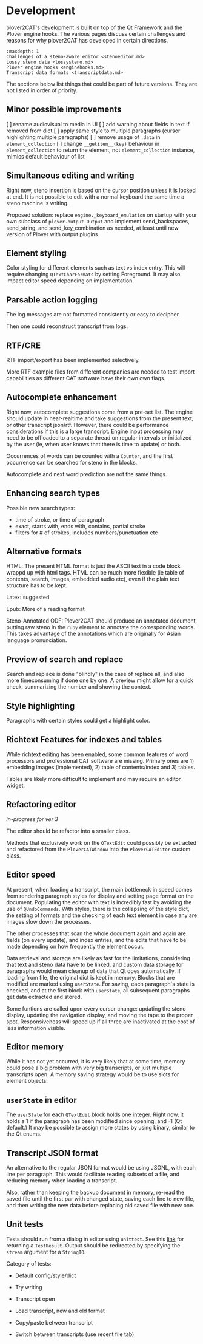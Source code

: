 # Development

plover2CAT's development is built on top of the Qt Framework and the Plover engine hooks. The various pages discuss certain challenges and reasons for why plover2CAT has developed in certain directions.

```{toctree}
:maxdepth: 1
Challenges of a steno-aware editor <stenoeditor.md>
Lossy steno data <lossysteno.md>
Plover engine hooks <enginehooks.md>
Transcript data formats <transcriptdata.md>
```

The sections below list things that could be part of future versions. They are not listed in order of priority.

## Minor possible improvements

[ ] rename audiovisual to media in UI
[ ] add warning about fields in text if removed from dict
[ ] apply same style to multiple paragraphs (cursor highlighting multiple paragraphs)
[ ] remove usage of `.data` in `element_collection`
[ ] change `__getitem__(key)` behaviour in `element_collection` to return the element, not `element_collection` instance, mimics default behaviour of list

## Simultaneous editing and writing

Right now, steno insertion is based on the cursor position unless it is locked at end. It is not possible to edit with a normal keyboard the same time a steno machine is writing. 

Proposed solution: replace `engine._keyboard_emulation` on startup with your own subclass of `plover.output.Output` and implement send_backspaces, send_string, and send_key_combination as needed, at least until new version of Plover with output plugins

## Element styling

Color styling for different elements such as text vs index entry. This will require changing `QTextCharFormats` by setting Foreground. It may also impact editor speed depending on implementation.

## Parsable action logging

The log messages are not formatted consistently or easy to decipher.

Then one could reconstruct transcript from logs.

## RTF/CRE

RTF import/export has been implemented selectively. 

More RTF example files from different companies are needed to test import capabilities as different CAT software have their own own flags.

## Autocomplete enhancement

Right now, autocomplete suggestions come from a pre-set list. The engine should update in near-realtime and take suggestions from the present text, or other transcript json/rtf. However, there could be performance considerations if this is a large transcript. Engine input processing may need to be offloaded to a separate thread on regular intervals or initialized by the user (ie, when user knows that there is time to update) or both.

Occurrences of words can be counted with a `Counter`, and the first occurrence can be searched for steno in the blocks.

Autocomplete and next word prediction are not the same things.

## Enhancing search types

Possible new search types: 
- time of stroke, or time of paragraph
- exact, starts with, ends with, contains, partial stroke
- filters for # of strokes, includes numbers/punctuation etc 


## Alternative formats

HTML: The present HTML format is just the ASCII text in a code block wrappd up with html tags. HTML can be much more flexible (ie table of contents, search, images, embedded audio etc), even if the plain text structure has to be kept.

Latex: suggested

Epub: More of a reading format

Steno-Annotated ODF: Plover2CAT should produce an annotated document, putting raw steno in the `ruby` element to annotate the corresponding words. This takes advantage of the annotations which are originally for Asian language pronunciation.

## Preview of search and replace

Search and replace is done "blindly" in the case of replace all, and also more timeconsuming if done one by one. A preview might allow for a quick check, summarizing the number and showing the context.

## Style highlighting

Paragraphs with certain styles could get a highlight color.


## Richtext Features for indexes and tables

While richtext editing has been enabled, some common features of word processors and professional CAT software are missing. Primary ones are 1) embedding images (implemented), 2) table of contents/index and 3) tables.

Tables are likely more difficult to implement and may require an editor widget.

## Refactoring editor

*in-progress for ver 3*

The editor should be refactor into a smaller class.

Methods that exclusively work on the `QTextEdit` could possibly be extracted and refactored from the `PloverCATWindow` into the `PloverCATEditor` custom class.

## Editor speed

At present, when loading a transcript, the main bottleneck in speed comes from rendering paragraph styles for display and setting page format on the document. Populating the editor with text is incredibly fast by avoiding the use of `QUndoCommands`. With styles, there is the collapsing of the style dict, the setting of formats and the checking of each text element in case any are images slow down the processes.

The other processes that scan the whole document again and again are fields (on every update), and index entries, and the edits that have to be made depending on how frequently the element occur.

Data retrieval and storage are likely as fast for the limitations, considering that text and steno data have to be linked, and custom data storage for paragraphs would mean cleanup of data that Qt does automatically. If loading from file, the original dict is kept in memory. Blocks that are modified are marked using `userState`. For saving, each paragraph's state is checked, and at the first block with `userState`, all subsequent paragraphs get data extracted and stored. 

Some funtions are called upon every cursor change: updating the steno display, updating the navigation display, and moving the tape to the proper spot. Responsiveness will speed up if all three are inactivated at the cost of less information visible.

## Editor memory

While it has not yet occurred, it is very likely that at some time, memory could pose a big problem with very big transcripts, or just multiple transcripts open. A memory saving strategy would be to use slots for element objects.

## `userState` in editor

The `userState` for each `QTextEdit` block holds one integer. Right now, it holds a 1 if the paragraph has been modified since opening, and -1 (Qt default.) It may be possible to assign more states by using binary, similar to the Qt enums.

## Transcript JSON format

An alternative to the regular JSON format would be using JSONL, with each line per paragraph. This would facilitate reading subsets of a file, and reducing memory when loading a transcript. 

Also, rather than keeping the backup document in memory, re-read the saved file until the first par with changed state, saving each line to new file, and then writing the new data before replacing old saved file with new one.

## Unit tests 

Tests should run from a dialog in editor using `unittest`. See this [link](https://stackoverflow.com/questions/20433333/can-python-unittest-return-the-single-tests-result-code) for returning a `TestResult`. Output should be redirected by specifying the `stream` argument for a `StringIO`.

Category of tests:


- Default config/style/dict
- Try writing
- Transcript open
- Load transcript, new and old format


- Copy/paste between transcript
- Switch between transcripts (use recent file tab)